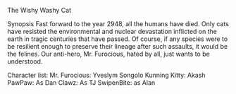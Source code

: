 The Wishy Washy Cat

Synopsis
Fast forward to the year 2948, all the humans have died. Only cats have resisted the environmental and nuclear devastation inflicted on the earth in tragic centuries that have passed. Of course, if any species were to be resilient enough to preserve their lineage after such assaults, it would be the felines. Our anti-hero, Mr. Furocious, hated by all, just wants to be understood.

Character list:
Mr. Furocious: Yveslym Songolo
Kunning Kitty: Akash
PawPaw: As Dan
Clawz: As TJ
SwipenBite: as Alan
